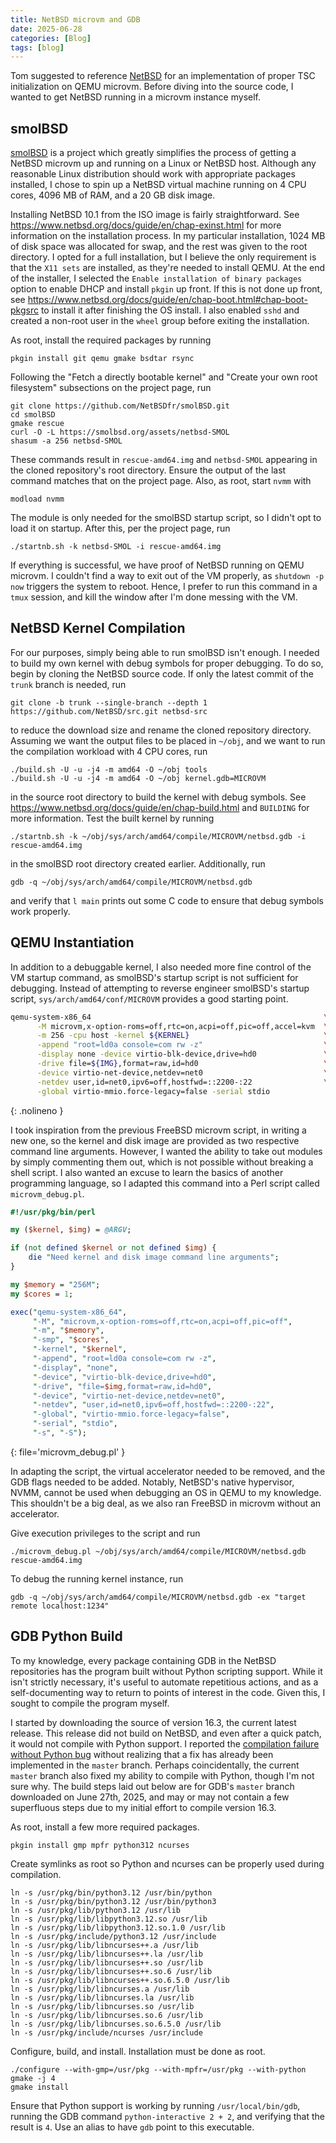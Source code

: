 ```yaml
---
title: NetBSD microvm and GDB
date: 2025-06-28
categories: [Blog]
tags: [blog]
---
```


Tom suggested to reference [NetBSD](https://www.netbsd.org/) for an
implementation of proper TSC initialization on QEMU microvm. Before diving into
the source code, I wanted to get NetBSD running in a microvm instance myself.


## smolBSD

[smolBSD](https://www.smolbsd.org/) is a project which greatly simplifies the
process of getting a NetBSD microvm up and running on a Linux or NetBSD host.
Although any reasonable Linux distribution should work with appropriate
packages installed, I chose to spin up a NetBSD virtual machine running on 4
CPU cores, 4096 MB of RAM, and a 20 GB disk image.

Installing NetBSD 10.1 from the ISO image is fairly straightforward. See 
<https://www.netbsd.org/docs/guide/en/chap-exinst.html> for more information on
the installation process. In my particular installation, 1024 MB of disk space
was allocated for swap, and the rest was given to the root directory. I opted
for a full installation, but I believe the only requirement is that the
`X11 sets` are installed, as they're needed to install QEMU. At the end of the
installer, I selected the `Enable installation of binary packages` option to
enable DHCP and install `pkgin` up front. If this is not done up front, see
<https://www.netbsd.org/docs/guide/en/chap-boot.html#chap-boot-pkgsrc> to
install it after finishing the OS install. I also enabled `sshd` and created a
non-root user in the `wheel` group before exiting the installation.

As root, install the required packages by running

```terminal
pkgin install git qemu gmake bsdtar rsync
```

Following the "Fetch a directly bootable kernel" and "Create your own root
filesystem" subsections on the project page, run 

```terminal
git clone https://github.com/NetBSDfr/smolBSD.git
cd smolBSD
gmake rescue
curl -O -L https://smolbsd.org/assets/netbsd-SMOL
shasum -a 256 netbsd-SMOL
```

These commands result in `rescue-amd64.img` and `netbsd-SMOL` appearing in the
cloned repository's root directory. Ensure the output of the last command
matches that on the project page. Also, as root, start `nvmm` with

```terminal
modload nvmm
```

The module is only needed for the smolBSD startup script, so I didn't opt
to load it on startup. After this, per the project page, run

```terminal
./startnb.sh -k netbsd-SMOL -i rescue-amd64.img
```

If everything is successful, we have proof of NetBSD running on QEMU microvm.
I couldn't find a way to exit out of the VM properly, as `shutdown -p now`
triggers the system to reboot. Hence, I prefer to run this command in a `tmux`
session, and kill the window after I'm done messing with the VM.


## NetBSD Kernel Compilation

For our purposes, simply being able to run smolBSD isn't enough. I needed to
build my own kernel with debug symbols for proper debugging. To do so, begin
by cloning the NetBSD source code. If only the latest commit of the `trunk`
branch is needed, run

```terminal
git clone -b trunk --single-branch --depth 1 https://github.com/NetBSD/src.git netbsd-src
```

to reduce the download size and rename the cloned repository directory.
Assuming we want the output files to be placed in `~/obj`, and we want to run
the compilation workload with 4 CPU cores, run

```terminal
./build.sh -U -u -j4 -m amd64 -O ~/obj tools
./build.sh -U -u -j4 -m amd64 -O ~/obj kernel.gdb=MICROVM
```

in the source root directory to build the kernel with debug symbols. See
<https://www.netbsd.org/docs/guide/en/chap-build.html> and `BUILDING` for more
information. Test the built kernel by running

```terminal
./startnb.sh -k ~/obj/sys/arch/amd64/compile/MICROVM/netbsd.gdb -i rescue-amd64.img
```

in the smolBSD root directory created earlier. Additionally, run

```terminal
gdb -q ~/obj/sys/arch/amd64/compile/MICROVM/netbsd.gdb
```

and verify that `l main` prints out some C code to ensure that debug symbols
work properly.


## QEMU Instantiation

In addition to a debuggable kernel, I also needed more fine control of the VM
startup command, as smolBSD's startup script is not sufficient for debugging.
Instead of attempting to reverse engineer smolBSD's startup script,
`sys/arch/amd64/conf/MICROVM` provides a good starting point.

```sh
qemu-system-x86_64                                                    \
      -M microvm,x-option-roms=off,rtc=on,acpi=off,pic=off,accel=kvm  \
      -m 256 -cpu host -kernel ${KERNEL}                              \
      -append "root=ld0a console=com rw -z"                           \
      -display none -device virtio-blk-device,drive=hd0               \
      -drive file=${IMG},format=raw,id=hd0                            \
      -device virtio-net-device,netdev=net0                           \
      -netdev user,id=net0,ipv6=off,hostfwd=::2200-:22                \
      -global virtio-mmio.force-legacy=false -serial stdio
```
{: .nolineno }

I took inspiration from the previous FreeBSD microvm script, in writing a new
one, so the kernel and disk image are provided as two respective command line
arguments. However, I wanted the ability to take out modules by simply
commenting them out, which is not possible without breaking a shell script. I
also wanted an excuse to learn the basics of another programming language, so
I adapted this command into a Perl script called `microvm_debug.pl`.

```perl
#!/usr/pkg/bin/perl

my ($kernel, $img) = @ARGV;

if (not defined $kernel or not defined $img) {
    die "Need kernel and disk image command line arguments";
}

my $memory = "256M";
my $cores = 1;

exec("qemu-system-x86_64",
     "-M", "microvm,x-option-roms=off,rtc=on,acpi=off,pic=off",
     "-m", "$memory",
     "-smp", "$cores",
     "-kernel", "$kernel",
     "-append", "root=ld0a console=com rw -z",
     "-display", "none",
     "-device", "virtio-blk-device,drive=hd0",
     "-drive", "file=$img,format=raw,id=hd0",
     "-device", "virtio-net-device,netdev=net0",
     "-netdev", "user,id=net0,ipv6=off,hostfwd=::2200-:22",
     "-global", "virtio-mmio.force-legacy=false",
     "-serial", "stdio",
     "-s", "-S");
```
{: file='microvm_debug.pl' }

In adapting the script, the virtual accelerator needed to be removed, and the
GDB flags needed to be added. Notably, NetBSD's native hypervisor, NVMM, cannot
be used when debugging an OS in QEMU to my knowledge. This shouldn't be a big
deal, as we also ran FreeBSD in microvm without an accelerator.

Give execution privileges to the script and run

```terminal
./microvm_debug.pl ~/obj/sys/arch/amd64/compile/MICROVM/netbsd.gdb rescue-amd64.img
```

To debug the running kernel instance, run

```terminal
gdb -q ~/obj/sys/arch/amd64/compile/MICROVM/netbsd.gdb -ex "target remote localhost:1234"
```


## GDB Python Build

To my knowledge, every package containing GDB in the NetBSD repositories has
the program built without Python scripting support. While it isn't strictly
necessary, it's useful to automate repetitious actions, and as a
self-documenting way to return to points of interest in the code. Given this,
I sought to compile the program myself.

I started by downloading the source of version 16.3, the current latest
release. This release did not build on NetBSD, and even after a quick
patch, it would not compile with Python support. I reported the
[compilation failure without Python bug](https://sourceware.org/bugzilla/show_bug.cgi?id=33114)
without realizing that a fix has already been implemented in the `master`
branch. Perhaps coincidentally, the current `master` branch also fixed my
ability to compile with Python, though I'm not sure why. The build steps laid
out below are for GDB's `master` branch downloaded on June 27th, 2025, and may
or may not contain a few superfluous steps due to my initial effort to
compile version 16.3.

As root, install a few more required packages.

```terminal
pkgin install gmp mpfr python312 ncurses
```

Create symlinks as root so Python and ncurses can be properly used during
compilation.

```terminal
ln -s /usr/pkg/bin/python3.12 /usr/bin/python
ln -s /usr/pkg/bin/python3.12 /usr/bin/python3
ln -s /usr/pkg/lib/python3.12 /usr/lib
ln -s /usr/pkg/lib/libpython3.12.so /usr/lib
ln -s /usr/pkg/lib/libpython3.12.so.1.0 /usr/lib
ln -s /usr/pkg/include/python3.12 /usr/include
ln -s /usr/pkg/lib/libncurses++.a /usr/lib
ln -s /usr/pkg/lib/libncurses++.la /usr/lib
ln -s /usr/pkg/lib/libncurses++.so /usr/lib
ln -s /usr/pkg/lib/libncurses++.so.6 /usr/lib
ln -s /usr/pkg/lib/libncurses++.so.6.5.0 /usr/lib
ln -s /usr/pkg/lib/libncurses.a /usr/lib
ln -s /usr/pkg/lib/libncurses.la /usr/lib
ln -s /usr/pkg/lib/libncurses.so /usr/lib
ln -s /usr/pkg/lib/libncurses.so.6 /usr/lib
ln -s /usr/pkg/lib/libncurses.so.6.5.0 /usr/lib
ln -s /usr/pkg/include/ncurses /usr/include
```

Configure, build, and install. Installation must be done as root.

```terminal
./configure --with-gmp=/usr/pkg --with-mpfr=/usr/pkg --with-python
gmake -j 4
gmake install
```

Ensure that Python support is working by running `/usr/local/bin/gdb`, running
the GDB command `python-interactive 2 + 2`, and verifying that the result is
`4`. Use an alias to have `gdb` point to this executable.
